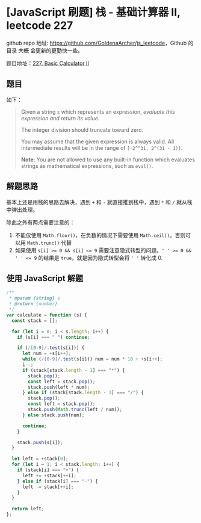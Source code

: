 # [JavaScript 刷题] 栈 - 基础计算器 II, leetcode 227

github repo 地址: <https://github.com/GoldenaArcher/js_leetcode>，Github 的目录 ~~大概~~ 会更新的更勤快一些。

题目地址：[227. Basic Calculator II](https://leetcode.com/problems/basic-calculator-ii/)

## 题目

如下：

> Given a string `s` which represents an expression, _evaluate this expression and return its value_.
>
> The integer division should truncate toward zero.
>
> You may assume that the given expression is always valid. All intermediate results will be in the range of `[-2^^31, 2^(31 - 1)]`.
>
> **Note**: You are not allowed to use any built-in function which evaluates strings as mathematical expressions, such as `eval()`.

## 解题思路

基本上还是用栈的思路去解决，遇到 `+` 和 `-` 就直接推到栈中，遇到 `*` 和 `/` 就从栈中弹出处理。

除此之外有两点需要注意的：

1. 不能仅使用 `Math.floor()`，在负数的情况下需要使用 `Math.ceil()`。否则可以用 `Math.trunc()` 代替
2. 如果使用 `s[i] >= 0 && s[i] <= 9` 需要注意隐式转型的问题。`' ' >= 0 && ' ' <= 9` 的结果是 `true`，就是因为隐式转型会将 `' '` 转化成 0.

## 使用 JavaScript 解题

```javascript
/**
 * @param {string} s
 * @return {number}
 */
var calculate = function (s) {
  const stack = [];

  for (let i = 0; i < s.length; i++) {
    if (s[i] === " ") continue;

    if (/[0-9]/.test(s[i])) {
      let num = +s[i++];
      while (/[0-9]/.test(s[i])) num = num * 10 + +s[i++];
      i--;
      if (stack[stack.length - 1] === "*") {
        stack.pop();
        const left = stack.pop();
        stack.push(left * num);
      } else if (stack[stack.length - 1] === "/") {
        stack.pop();
        const left = stack.pop();
        stack.push(Math.trunc(left / num));
      } else stack.push(num);

      continue;
    }

    stack.push(s[i]);
  }

  let left = +stack[0];
  for (let i = 1; i < stack.length; i++) {
    if (stack[i] === "+") {
      left += +stack[++i];
    } else if (stack[i] === "-") {
      left -= stack[++i];
    }
  }

  return left;
};
```
